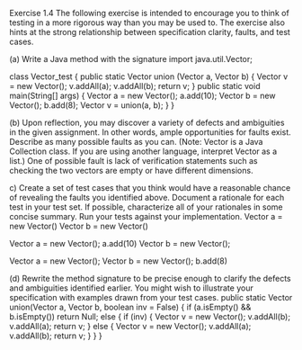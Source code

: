 Exercise 1.4
The following exercise is intended to encourage you to think of testing in a more rigorous
way than you may be used to. The exercise also hints at the strong relationship between
specification clarity, faults, and test cases.
    
(a) Write a Java method with the signature
import java.util.Vector;

class Vector_test {
    public static Vector union (Vector a, Vector b) {
        Vector v = new Vector();
        v.addAll(a);
        v.addAll(b);
        return v;
    }
    public static void main(String[] args) {
        Vector a = new Vector();
        a.add(10);
        Vector b = new Vector();
        b.add(8);
        Vector v = union(a, b);
    }
}
    
(b) Upon reflection, you may discover a variety of defects and ambiguities in the given
assignment. In other words, ample opportunities for faults exist. Describe as many
possible faults as you can. (Note: Vector is a Java Collection class. If you are using
another language, interpret Vector as a list.)
One of possible fault is lack of verification statements such as checking the two vectors are empty or have different dimensions.
    
c) Create a set of test cases that you think would have a reasonable chance of revealing
the faults you identified above. Document a rationale for each test in your test set. If
possible, characterize all of your rationales in some concise summary. Run your tests
against your implementation.
Vector a = new Vector()
Vector b = new Vector()
    
Vector a = new Vector();
a.add(10)
Vector b = new Vector();
    
Vector a = new Vector();
Vector b = new Vector();
b.add(8)
    
(d) Rewrite the method signature to be precise enough to clarify the defects and ambiguities
identified earlier. You might wish to illustrate your specification with examples drawn
from your test cases.
public static Vector union(Vector a, Vector b, boolean inv = False)
{
  if (a.isEmpty() && b.isEmpty()) return Null;
  else
  {
    if (inv)
    {
      Vector v = new Vector();
      v.addAll(b);
      v.addAll(a);
      return v;
    }
    else
    {
      Vector v = new Vector();
      v.addAll(a);
      v.addAll(b);
      return v;
    }
  }
}